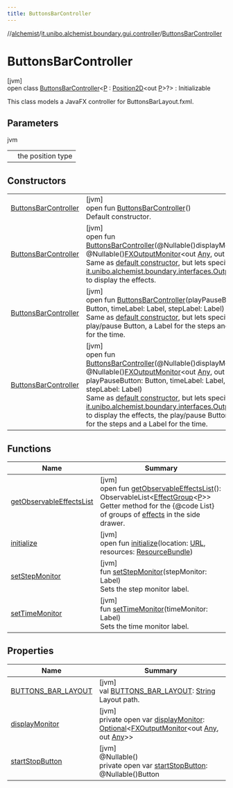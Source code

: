 ```yaml
---
title: ButtonsBarController
---
```

//[alchemist](../../../index.html)/[it.unibo.alchemist.boundary.gui.controller](../index.html)/[ButtonsBarController](index.html)



# ButtonsBarController



[jvm]\
open class [ButtonsBarController](index.html)<[P](index.html) : [Position2D](../../it.unibo.alchemist.model.interfaces/-position2-d/index.html)<out [P](../../it.unibo.alchemist.boundary.monitor/-f-x-step-monitor/index.html)>?> : Initializable

This class models a JavaFX controller for ButtonsBarLayout.fxml.



## Parameters


jvm

| | |
|---|---|
| <P> | the position type |



## Constructors


| | |
|---|---|
| [ButtonsBarController](-buttons-bar-controller.html) | [jvm]<br>open fun [ButtonsBarController](-buttons-bar-controller.html)()<br>Default constructor. |
| [ButtonsBarController](-buttons-bar-controller.html) | [jvm]<br>open fun [ButtonsBarController](-buttons-bar-controller.html)(@Nullable()displayMonitor: @Nullable()[FXOutputMonitor](../../it.unibo.alchemist.boundary.interfaces/-f-x-output-monitor/index.html)<out [Any](https://kotlinlang.org/api/latest/jvm/stdlib/kotlin/-any/index.html), out [Any](https://kotlinlang.org/api/latest/jvm/stdlib/kotlin/-any/index.html)>)<br>Same as [default constructor](-buttons-bar-controller.html), but lets specify an [it.unibo.alchemist.boundary.interfaces.OutputMonitor](../../it.unibo.alchemist.boundary.interfaces/-output-monitor/index.html) to display the effects. |
| [ButtonsBarController](-buttons-bar-controller.html) | [jvm]<br>open fun [ButtonsBarController](-buttons-bar-controller.html)(playPauseButton: Button, timeLabel: Label, stepLabel: Label)<br>Same as [default constructor](-buttons-bar-controller.html), but lets specify the play/pause Button, a Label for the steps and a Label for the time. |
| [ButtonsBarController](-buttons-bar-controller.html) | [jvm]<br>open fun [ButtonsBarController](-buttons-bar-controller.html)(@Nullable()displayMonitor: @Nullable()[FXOutputMonitor](../../it.unibo.alchemist.boundary.interfaces/-f-x-output-monitor/index.html)<out [Any](https://kotlinlang.org/api/latest/jvm/stdlib/kotlin/-any/index.html), out [Any](https://kotlinlang.org/api/latest/jvm/stdlib/kotlin/-any/index.html)>, playPauseButton: Button, timeLabel: Label, stepLabel: Label)<br>Same as [default constructor](-buttons-bar-controller.html), but lets specify an [it.unibo.alchemist.boundary.interfaces.OutputMonitor](../../it.unibo.alchemist.boundary.interfaces/-output-monitor/index.html) to display the effects, the play/pause Button, a Label for the steps and a Label for the time. |


## Functions


| Name | Summary |
|---|---|
| [getObservableEffectsList](get-observable-effects-list.html) | [jvm]<br>open fun [getObservableEffectsList](get-observable-effects-list.html)(): ObservableList<[EffectGroup](../../it.unibo.alchemist.boundary.gui.effects/-effect-group/index.html)<[P](../../it.unibo.alchemist.boundary.monitor/-f-x-step-monitor/index.html)>><br>Getter method for the {@code List} of groups of [effects](../../it.unibo.alchemist.boundary.gui.effects/-effect-f-x/index.html) in the side drawer. |
| [initialize](initialize.html) | [jvm]<br>open fun [initialize](initialize.html)(location: [URL](https://docs.oracle.com/javase/8/docs/api/java/net/URL.html), resources: [ResourceBundle](https://docs.oracle.com/javase/8/docs/api/java/util/ResourceBundle.html)) |
| [setStepMonitor](set-step-monitor.html) | [jvm]<br>fun [setStepMonitor](set-step-monitor.html)(stepMonitor: Label)<br>Sets the step monitor label. |
| [setTimeMonitor](set-time-monitor.html) | [jvm]<br>fun [setTimeMonitor](set-time-monitor.html)(timeMonitor: Label)<br>Sets the time monitor label. |


## Properties


| Name | Summary |
|---|---|
| [BUTTONS_BAR_LAYOUT](-b-u-t-t-o-n-s_-b-a-r_-l-a-y-o-u-t.html) | [jvm]<br>val [BUTTONS_BAR_LAYOUT](-b-u-t-t-o-n-s_-b-a-r_-l-a-y-o-u-t.html): [String](https://docs.oracle.com/javase/8/docs/api/java/lang/String.html)<br>Layout path. |
| [displayMonitor](display-monitor.html) | [jvm]<br>private open var [displayMonitor](display-monitor.html): [Optional](https://docs.oracle.com/javase/8/docs/api/java/util/Optional.html)<[FXOutputMonitor](../../it.unibo.alchemist.boundary.interfaces/-f-x-output-monitor/index.html)<out [Any](https://kotlinlang.org/api/latest/jvm/stdlib/kotlin/-any/index.html), out [Any](https://kotlinlang.org/api/latest/jvm/stdlib/kotlin/-any/index.html)>> |
| [startStopButton](start-stop-button.html) | [jvm]<br>@Nullable()<br>private open var [startStopButton](start-stop-button.html): @Nullable()Button |

